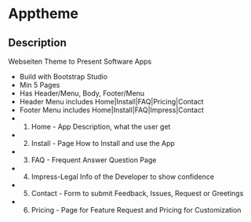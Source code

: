 # Apptheme

## Description

Webseiten Theme to Present Software Apps

* Build with Bootstrap Studio
* Min 5 Pages
* Has Header/Menu, Body, Footer/Menu
* Header Menu includes Home|Install|FAQ|Pricing|Contact
* Footer Menu includes Home|Install|FAQ|Impress|Contact
* 1. Home - App Description, what the user get
* 2. Install - Page How to Install and use the App
* 3. FAQ - Frequent Answer Question Page
* 4. Impress-Legal Info of the Developer to show confidence
* 5. Contact - Form to submit Feedback, Issues, Request or Greetings
* 6. Pricing - Page for Feature Request and Pricing for Customization 
